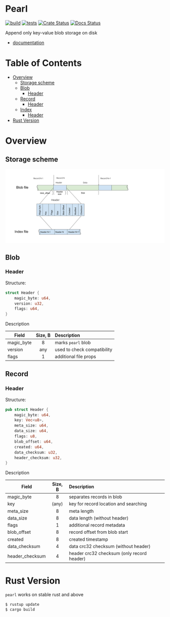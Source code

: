 Pearl
=====
[![build](https://github.com/qoollo/pearl/actions/workflows/build.yml/badge.svg)](https://github.com/qoollo/pearl/actions/workflows/build.yml)
[![tests](https://github.com/qoollo/pearl/actions/workflows/tests.yml/badge.svg)](https://github.com/qoollo/pearl/actions/workflows/tests.yml)
[![Crate Status](https://img.shields.io/crates/v/pearl.svg)](https://crates.io/crates/pearl)
[![Docs Status](https://docs.rs/pearl/badge.svg)](https://docs.rs/crate/pearl)


Append only key-value blob storage on disk

* [documentation](https://qoollo.github.io/pearl/pearl/index.html)

Table of Contents
=================

* [Overview](#overview)
    * [Storage scheme](#storage-scheme)
    * [Blob](#blob)
        * [Header](#header)
    * [Record](#record)
        * [Header](#header)
    * [Index](#index)
        * [Header](#header)
* [Rust Version](#rust-version)

# Overview
## Storage scheme
![pearl storage scheme](pearl_storage_scheme.svg)

## Blob
### Header

Structure:
```rust
struct Header {
    magic_byte: u64,
    version: u32,
    flags: u64,
}
```
Description

| Field       | Size, B | Description |
| ----------- | :----:  | :----------- |
|magic_byte   | 8       | marks `pearl` blob
|version      | any     | used to check compatibility
|flags        | 1       | additional file props

## Record
### Header

Structure:
```rust
pub struct Header {
    magic_byte: u64,
    key: Vec<u8>,
    meta_size: u64,
    data_size: u64,
    flags: u8,
    blob_offset: u64,
    created: u64,
    data_checksum: u32,
    header_checksum: u32,
}
```
Description

| Field          | Size, B | Description |
| -------------- | :----:  | :----------- |
|magic_byte      | 8       | separates records in blob
|key             | (any)   | key for record location and searching
|meta_size       | 8       | meta length
|data_size       | 8       | data length (without header)
|flags           | 1       | additional record metadata
|blob_offset     | 8       | record offset from blob start
|created         | 8       | created timestamp
|data_checksum   | 4       | data crc32 checksum (without header)
|header_checksum | 4       | header crc32 checksum (only record header)

# Rust Version
`pearl` works on stable rust and above
```
$ rustup update
$ cargo build
```
